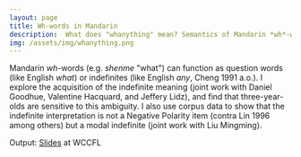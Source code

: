 ```yaml
---
layout: page
title: Wh-words in Mandarin
description:  What does "whanything" mean? Semantics of Mandarin *wh*-words and their acquisition
img: /assets/img/whanything.png
---
```

Mandarin *wh*-words (e.g. *shenme* "what") can function as question words (like English *what*) or indefinites (like English *any*, Cheng 1991 a.o.). I explore the acquisition of the indefinite meaning (joint work with Daniel Goodhue, Valentine Hacquard, and Jeffery Lidz), and find that three-year-olds are sensitive to this ambiguity. I also use corpus data to show that the indefinite interpretation is not a Negative Polarity item (contra Lin 1996 among others) but a modal indefinite (joint work with Liu Mingming).

Output: [Slides](../assets/pdf/WHanything_WCCFL.pdf) at WCCFL
